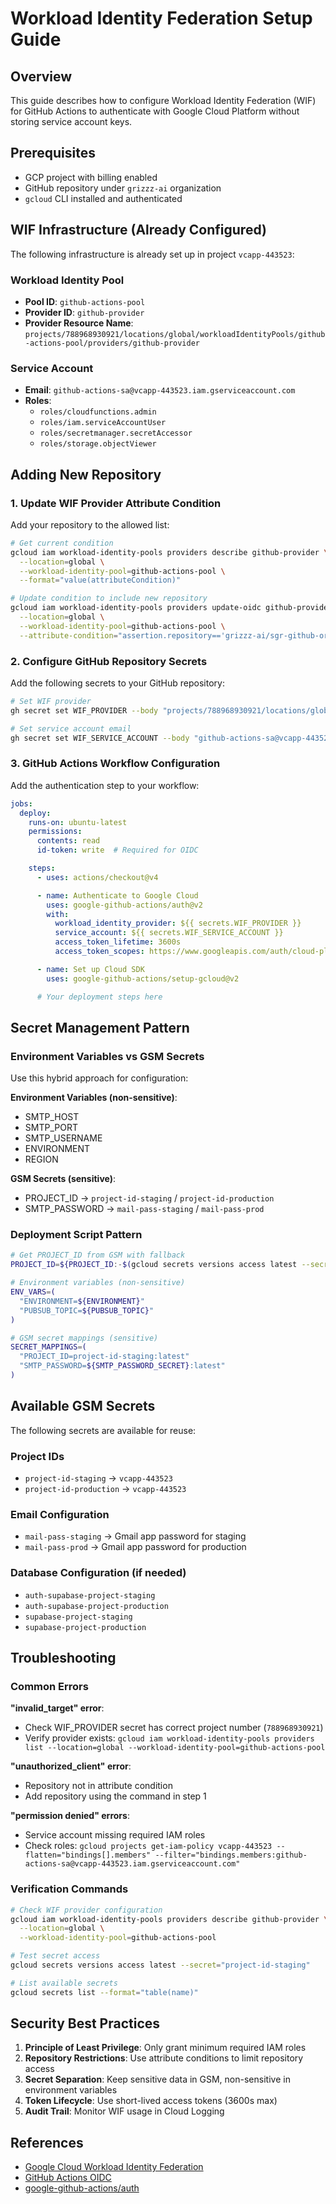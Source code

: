 # Workload Identity Federation Setup Guide

## Overview

This guide describes how to configure Workload Identity Federation (WIF) for GitHub Actions to authenticate with Google Cloud Platform without storing service account keys.

## Prerequisites

- GCP project with billing enabled
- GitHub repository under `grizzz-ai` organization
- `gcloud` CLI installed and authenticated

## WIF Infrastructure (Already Configured)

The following infrastructure is already set up in project `vcapp-443523`:

### Workload Identity Pool
- **Pool ID**: `github-actions-pool`
- **Provider ID**: `github-provider`
- **Provider Resource Name**: `projects/788968930921/locations/global/workloadIdentityPools/github-actions-pool/providers/github-provider`

### Service Account
- **Email**: `github-actions-sa@vcapp-443523.iam.gserviceaccount.com`
- **Roles**:
  - `roles/cloudfunctions.admin`
  - `roles/iam.serviceAccountUser`
  - `roles/secretmanager.secretAccessor`
  - `roles/storage.objectViewer`

## Adding New Repository

### 1. Update WIF Provider Attribute Condition

Add your repository to the allowed list:

```bash
# Get current condition
gcloud iam workload-identity-pools providers describe github-provider \
  --location=global \
  --workload-identity-pool=github-actions-pool \
  --format="value(attributeCondition)"

# Update condition to include new repository
gcloud iam workload-identity-pools providers update-oidc github-provider \
  --location=global \
  --workload-identity-pool=github-actions-pool \
  --attribute-condition="assertion.repository=='grizzz-ai/sgr-github-orchestrator' || assertion.repository=='grizzz-ai/gcp-auth-gateway' || assertion.repository=='grizzz-ai/gcr-vc-rag-ingestion' || assertion.repository=='grizzz-ai/gcr-vc-rag-api' || assertion.repository=='grizzz-ai/gcr-vc-agent-orchestrator' || assertion.repository=='grizzz-ai/vc-rag-agent-ui' || assertion.repository=='grizzz-ai/supabase-vc-analyst' || assertion.repository=='grizzz-ai/gcp-email-service' || assertion.repository=='grizzz-ai/YOUR-NEW-REPO'"
```

### 2. Configure GitHub Repository Secrets

Add the following secrets to your GitHub repository:

```bash
# Set WIF provider
gh secret set WIF_PROVIDER --body "projects/788968930921/locations/global/workloadIdentityPools/github-actions-pool/providers/github-provider"

# Set service account email
gh secret set WIF_SERVICE_ACCOUNT --body "github-actions-sa@vcapp-443523.iam.gserviceaccount.com"
```

### 3. GitHub Actions Workflow Configuration

Add the authentication step to your workflow:

```yaml
jobs:
  deploy:
    runs-on: ubuntu-latest
    permissions:
      contents: read
      id-token: write  # Required for OIDC

    steps:
      - uses: actions/checkout@v4

      - name: Authenticate to Google Cloud
        uses: google-github-actions/auth@v2
        with:
          workload_identity_provider: ${{ secrets.WIF_PROVIDER }}
          service_account: ${{ secrets.WIF_SERVICE_ACCOUNT }}
          access_token_lifetime: 3600s
          access_token_scopes: https://www.googleapis.com/auth/cloud-platform

      - name: Set up Cloud SDK
        uses: google-github-actions/setup-gcloud@v2

      # Your deployment steps here
```

## Secret Management Pattern

### Environment Variables vs GSM Secrets

Use this hybrid approach for configuration:

**Environment Variables (non-sensitive)**:
- SMTP_HOST
- SMTP_PORT
- SMTP_USERNAME
- ENVIRONMENT
- REGION

**GSM Secrets (sensitive)**:
- PROJECT_ID → `project-id-staging` / `project-id-production`
- SMTP_PASSWORD → `mail-pass-staging` / `mail-pass-prod`

### Deployment Script Pattern

```bash
# Get PROJECT_ID from GSM with fallback
PROJECT_ID=${PROJECT_ID:-$(gcloud secrets versions access latest --secret="project-id-staging" 2>/dev/null || echo "vcapp-443523")}

# Environment variables (non-sensitive)
ENV_VARS=(
  "ENVIRONMENT=${ENVIRONMENT}"
  "PUBSUB_TOPIC=${PUBSUB_TOPIC}"
)

# GSM secret mappings (sensitive)
SECRET_MAPPINGS=(
  "PROJECT_ID=project-id-staging:latest"
  "SMTP_PASSWORD=${SMTP_PASSWORD_SECRET}:latest"
)
```

## Available GSM Secrets

The following secrets are available for reuse:

### Project IDs
- `project-id-staging` → `vcapp-443523`
- `project-id-production` → `vcapp-443523`

### Email Configuration
- `mail-pass-staging` → Gmail app password for staging
- `mail-pass-prod` → Gmail app password for production

### Database Configuration (if needed)
- `auth-supabase-project-staging`
- `auth-supabase-project-production`
- `supabase-project-staging`
- `supabase-project-production`

## Troubleshooting

### Common Errors

**"invalid_target" error**:
- Check WIF_PROVIDER secret has correct project number (`788968930921`)
- Verify provider exists: `gcloud iam workload-identity-pools providers list --location=global --workload-identity-pool=github-actions-pool`

**"unauthorized_client" error**:
- Repository not in attribute condition
- Add repository using the command in step 1

**"permission denied" errors**:
- Service account missing required IAM roles
- Check roles: `gcloud projects get-iam-policy vcapp-443523 --flatten="bindings[].members" --filter="bindings.members:github-actions-sa@vcapp-443523.iam.gserviceaccount.com"`

### Verification Commands

```bash
# Check WIF provider configuration
gcloud iam workload-identity-pools providers describe github-provider \
  --location=global \
  --workload-identity-pool=github-actions-pool

# Test secret access
gcloud secrets versions access latest --secret="project-id-staging"

# List available secrets
gcloud secrets list --format="table(name)"
```

## Security Best Practices

1. **Principle of Least Privilege**: Only grant minimum required IAM roles
2. **Repository Restrictions**: Use attribute conditions to limit repository access
3. **Secret Separation**: Keep sensitive data in GSM, non-sensitive in environment variables
4. **Token Lifecycle**: Use short-lived access tokens (3600s max)
5. **Audit Trail**: Monitor WIF usage in Cloud Logging

## References

- [Google Cloud Workload Identity Federation](https://cloud.google.com/iam/docs/workload-identity-federation)
- [GitHub Actions OIDC](https://docs.github.com/en/actions/deployment/security-hardening-your-deployments/about-security-hardening-with-openid-connect)
- [google-github-actions/auth](https://github.com/google-github-actions/auth)